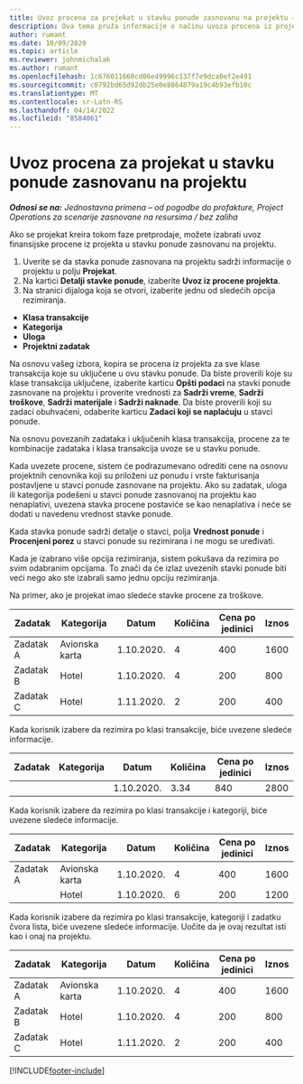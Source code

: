 ```yaml
---
title: Uvoz procena za projekat u stavku ponude zasnovanu na projektu – jednostavno
description: Ova tema pruža informacije o načinu uvoza procena iz projekta u stavku ponude.
author: rumant
ms.date: 10/09/2020
ms.topic: article
ms.reviewer: johnmichalak
ms.author: rumant
ms.openlocfilehash: 1c676011660cd06e49996c137f7e9dca0ef2e491
ms.sourcegitcommit: c0792bd65d92db25e0e8864879a19c4b93efb10c
ms.translationtype: MT
ms.contentlocale: sr-Latn-RS
ms.lasthandoff: 04/14/2022
ms.locfileid: "8584061"
---
```

# <a name="import-estimates-for-a-project-to-a-project-based-quote-line"></a>Uvoz procena za projekat u stavku ponude zasnovanu na projektu 

_**Odnosi se na:** Jednostavna primena – od pogodbe do profakture, Project Operations za scenarije zasnovane na resursima / bez zaliha_

Ako se projekat kreira tokom faze pretprodaje, možete izabrati uvoz finansijske procene iz projekta u stavku ponude zasnovanu na projektu.

1. Uverite se da stavka ponude zasnovana na projektu sadrži informacije o projektu u polju **Projekat**.
2. Na kartici **Detalji stavke ponude**, izaberite **Uvoz iz procene projekta**.
3. Na stranici dijaloga koja se otvori, izaberite jednu od sledećih opcija rezimiranja.

  - **Klasa transakcije**
  - **Kategorija**
  - **Uloga** 
  - **Projektni zadatak**

Na osnovu vašeg izbora, kopira se procena iz projekta za sve klase transakcija koje su uključene u ovu stavku ponude. Da biste proverili koje su klase transakcija uključene, izaberite karticu **Opšti podaci** na stavki ponude zasnovane na projektu i proverite vrednosti za **Sadrži vreme**, **Sadrži troškove**, **Sadrži materijale** i **Sadrži naknade**.  Da biste proverili koji su zadaci obuhvaćeni, odaberite karticu **Zadaci koji se naplaćuju** u stavci ponude.

Na osnovu povezanih zadataka i uključenih klasa transakcija, procene za te kombinacije zadataka i klasa transakcija uvoze se u stavku ponude.

Kada uvezete procene, sistem će podrazumevano odrediti cene na osnovu projektnih cenovnika koji su priloženi uz ponudu i vrste fakturisanja postavljene u stavci ponude zasnovane na projektu. Ako su zadatak, uloga ili kategorija podešeni u stavci ponude zasnovanoj na projektu kao nenaplativi, uvezena stavka procene postaviće se kao nenaplativa i neće se dodati u navedenu vrednost stavke ponude.

Kada stavka ponude sadrži detalje o stavci, polja **Vrednost ponude** i **Procenjeni porez** u stavci ponude su rezimirana i ne mogu se uređivati.

Kada je izabrano više opcija rezimiranja, sistem pokušava da rezimira po svim odabranim opcijama. To znači da će izlaz uvezenih stavki ponude biti veći nego ako ste izabrali samo jednu opciju rezimiranja.

Na primer, ako je projekat imao sledeće stavke procene za troškove.

| Zadatak | Kategorija | Datum | Količina | Cena po jedinici | Iznos |
| --- | --- | --- | --- | --- | --- |
| Zadatak A | Avionska karta | 1.10.2020. | 4 | 400 | 1600 |
| Zadatak B | Hotel | 1.10.2020. | 4 | 200 | 800 |
| Zadatak C | Hotel | 1.11.2020. | 2 | 200 | 400 |

Kada korisnik izabere da rezimira po klasi transakcije, biće uvezene sledeće informacije.

| Zadatak | Kategorija | Datum | Količina | Cena po jedinici | Iznos |
| --- | --- | --- | --- | --- | --- |
|||1.10.2020. | 3.34 | 840 | 2800 |

Kada korisnik izabere da rezimira po klasi transakcije i kategoriji, biće uvezene sledeće informacije.

| Zadatak | Kategorija | Datum | Količina | Cena po jedinici | Iznos |
| --- | --- | --- | --- | --- | --- |
| Zadatak A | Avionska karta | 1.10.2020. | 4 | 400 | 1600 |
| | Hotel | 1.10.2020. | 6 | 200 | 1200 |

Kada korisnik izabere da rezimira po klasi transakcije, kategoriji i zadatku čvora lista, biće uvezene sledeće informacije. Uočite da je ovaj rezultat isti kao i onaj na projektu.

| Zadatak | Kategorija | Datum | Količina | Cena po jedinici | Iznos |
| --- | --- | --- | --- | --- | --- |
| Zadatak A | Avionska karta | 1.10.2020. | 4 | 400 | 1600 |
| Zadatak B | Hotel | 1.10.2020. | 4 | 200 | 800 |
| Zadatak C | Hotel | 1.11.2020. | 2 | 200 | 400 |


[!INCLUDE[footer-include](../../includes/footer-banner.md)]
